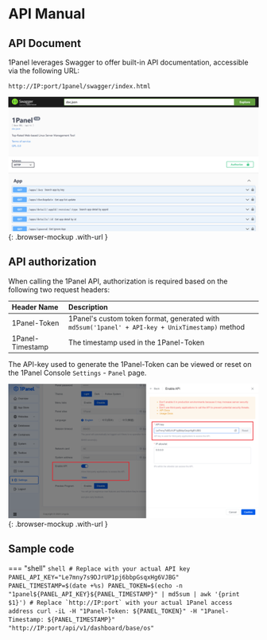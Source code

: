 # API Manual

## API Document

1Panel leverages Swagger to offer built-in API documentation, accessible via the following URL:

```text
http://IP:port/1panel/swagger/index.html
```

![API Document](../img/dev_manual/api_docs.png)
{: .browser-mockup .with-url }

## API authorization

When calling the 1Panel API, authorization is required based on the following two request headers:

| Header Name | Description |
|:---|:---|
| 1Panel-Token | 1Panel's custom token format, generated with `md5sum('1panel' + API-key + UnixTimestamp)` method |
| 1Panel-Timestamp | The timestamp used in the 1Panel-Token |

The API-key used to generate the 1Panel-Token can be viewed or reset on the 1Panel Console `Settings` - `Panel` page.

![API key](../img/dev_manual/api_key.png)
{: .browser-mockup .with-url }

## Sample code

=== "shell"
    ```shell
    # Replace with your actual API key
    PANEL_API_KEY="Le7mny7s9DJrUP1pj6bbpGsqxHg6VJBG"
    PANEL_TIMESTAMP=$(date +%s)
    PANEL_TOKEN=$(echo -n "1panel${PANEL_API_KEY}${PANEL_TIMESTAMP}" | md5sum | awk '{print $1}')
    # Replace `http://IP:port` with your actual 1Panel access address
    curl -iL -H "1Panel-Token: ${PANEL_TOKEN}" -H "1Panel-Timestamp: ${PANEL_TIMESTAMP}" "http://IP:port/api/v1/dashboard/base/os"
    ```
